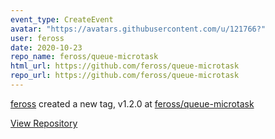 ```yaml
---
event_type: CreateEvent
avatar: "https://avatars.githubusercontent.com/u/121766?"
user: feross
date: 2020-10-23
repo_name: feross/queue-microtask
html_url: https://github.com/feross/queue-microtask
repo_url: https://github.com/feross/queue-microtask
---
```


<a href='https://github.com/feross' target='_blank'>feross</a> created a new tag, v1.2.0 at <a href='https://github.com/feross/queue-microtask' target='_blank'>feross/queue-microtask</a>

<a href='https://github.com/feross/queue-microtask' target='_blank'>View Repository</a>